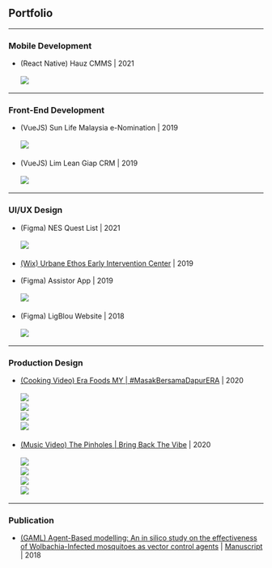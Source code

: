 ## Portfolio

<hr>


### Mobile Development

- (React Native) Hauz CMMS | 2021
  <br><br>
  <img src="images/md001.png?raw=true"/>
  <br>

---

### Front-End Development

- (VueJS) Sun Life Malaysia e-Nomination | 2019
  <br><br>
  <img src="images/fe001.png?raw=true"/>
  <br><br>
- (VueJS) Lim Lean Giap CRM | 2019
  <br><br>
  <img src="images/fe002.png?raw=true"/>
  <br>

---

### UI/UX Design

- (Figma) NES Quest List | 2021
  <br><br>
  <img src="images/ui003.jpg?raw=true"/>
  <br><br>
- [(Wix) Urbane Ethos Early Intervention Center](https://www.urbaneethos.center/) | 2019
  <br><br>
- (Figma) Assistor App | 2019
  <br><br>
  <img src="images/ui001.jpg?raw=true"/>
  <br><br>
- (Figma) LigBlou Website | 2018
  <br><br>
  <img src="images/ui002.jpg?raw=true"/>
  <br>

---

### Production Design

- [(Cooking Video) Era Foods MY | #MasakBersamaDapurERA](https://www.youtube.com/watch?v=8lDeQ0HPKhM&list=PLv5sJmxTWxrbAJl3aJOZ00p-TQnnv8573&ab_channel=EraFoodsMYEraFoodsMY) | 2020
  <br> <br>
  <img src="images/mv008.jpg?raw=true"/>
  <br>
  <img src="images/mv009.jpg?raw=true"/>
  <br>
  <img src="images/mv007.jpg?raw=true"/>
  <br>
  <img src="images/mv010.jpg?raw=true"/>
  <br><br>
- [(Music Video) The Pinholes | Bring Back The Vibe](https://www.youtube.com/watch?v=ujBCGWoadHg) | 2020
  <br> <br>
  <img src="images/mv003.jpg?raw=true"/>
  <br>
  <img src="images/mv002.jpg?raw=true"/>
  <br>
  <img src="images/mv004.jpg?raw=true"/>
  <br>
  <img src="images/mv001.jpg?raw=true"/>

---

### Publication

- [(GAML) Agent-Based modelling: An in silico study on the effectiveness of Wolbachia-Infected mosquitoes as vector control agents](http://dx.doi.org/10.5958/0974-4614.2018.00076.1) | [Manuscript](/pdf/manuscript001.pdf) | 2018
  <br><br>
